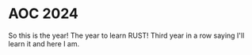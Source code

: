 # AOC 2024
So this is the year! The year to learn RUST! Third year in a row saying I'll learn it and here I am.
